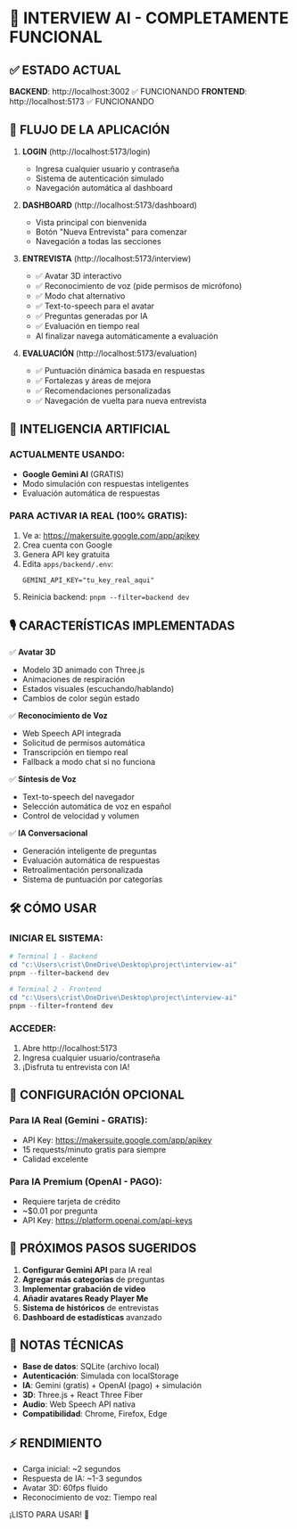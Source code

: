 # 🚀 INTERVIEW AI - COMPLETAMENTE FUNCIONAL

## ✅ ESTADO ACTUAL

**BACKEND**: http://localhost:3002 ✅ FUNCIONANDO
**FRONTEND**: http://localhost:5173 ✅ FUNCIONANDO

## 🎯 FLUJO DE LA APLICACIÓN

1. **LOGIN** (http://localhost:5173/login)
   - Ingresa cualquier usuario y contraseña
   - Sistema de autenticación simulado
   - Navegación automática al dashboard

2. **DASHBOARD** (http://localhost:5173/dashboard)
   - Vista principal con bienvenida
   - Botón "Nueva Entrevista" para comenzar
   - Navegación a todas las secciones

3. **ENTREVISTA** (http://localhost:5173/interview)
   - ✅ Avatar 3D interactivo
   - ✅ Reconocimiento de voz (pide permisos de micrófono)
   - ✅ Modo chat alternativo
   - ✅ Text-to-speech para el avatar
   - ✅ Preguntas generadas por IA
   - ✅ Evaluación en tiempo real
   - Al finalizar navega automáticamente a evaluación

4. **EVALUACIÓN** (http://localhost:5173/evaluation)
   - ✅ Puntuación dinámica basada en respuestas
   - ✅ Fortalezas y áreas de mejora
   - ✅ Recomendaciones personalizadas
   - ✅ Navegación de vuelta para nueva entrevista

## 🤖 INTELIGENCIA ARTIFICIAL

### ACTUALMENTE USANDO:
- **Google Gemini AI** (GRATIS)
- Modo simulación con respuestas inteligentes
- Evaluación automática de respuestas

### PARA ACTIVAR IA REAL (100% GRATIS):
1. Ve a: https://makersuite.google.com/app/apikey
2. Crea cuenta con Google
3. Genera API key gratuita
4. Edita `apps/backend/.env`:
   ```
   GEMINI_API_KEY="tu_key_real_aqui"
   ```
5. Reinicia backend: `pnpm --filter=backend dev`

## 🎙️ CARACTERÍSTICAS IMPLEMENTADAS

✅ **Avatar 3D**
- Modelo 3D animado con Three.js
- Animaciones de respiración
- Estados visuales (escuchando/hablando)
- Cambios de color según estado

✅ **Reconocimiento de Voz**
- Web Speech API integrada
- Solicitud de permisos automática
- Transcripción en tiempo real
- Fallback a modo chat si no funciona

✅ **Síntesis de Voz**
- Text-to-speech del navegador
- Selección automática de voz en español
- Control de velocidad y volumen

✅ **IA Conversacional**
- Generación inteligente de preguntas
- Evaluación automática de respuestas
- Retroalimentación personalizada
- Sistema de puntuación por categorías

## 🛠️ CÓMO USAR

### INICIAR EL SISTEMA:
```powershell
# Terminal 1 - Backend
cd "c:\Users\crist\OneDrive\Desktop\project\interview-ai"
pnpm --filter=backend dev

# Terminal 2 - Frontend  
cd "c:\Users\crist\OneDrive\Desktop\project\interview-ai"
pnpm --filter=frontend dev
```

### ACCEDER:
1. Abre http://localhost:5173
2. Ingresa cualquier usuario/contraseña
3. ¡Disfruta tu entrevista con IA!

## 🔧 CONFIGURACIÓN OPCIONAL

### Para IA Real (Gemini - GRATIS):
- API Key: https://makersuite.google.com/app/apikey
- 15 requests/minuto gratis para siempre
- Calidad excelente

### Para IA Premium (OpenAI - PAGO):
- Requiere tarjeta de crédito
- ~$0.01 por pregunta
- API Key: https://platform.openai.com/api-keys

## 🚀 PRÓXIMOS PASOS SUGERIDOS

1. **Configurar Gemini API** para IA real
2. **Agregar más categorías** de preguntas
3. **Implementar grabación de video** 
4. **Añadir avatares Ready Player Me**
5. **Sistema de históricos** de entrevistas
6. **Dashboard de estadísticas** avanzado

## 📝 NOTAS TÉCNICAS

- **Base de datos**: SQLite (archivo local)
- **Autenticación**: Simulada con localStorage
- **IA**: Gemini (gratis) + OpenAI (pago) + simulación
- **3D**: Three.js + React Three Fiber
- **Audio**: Web Speech API nativa
- **Compatibilidad**: Chrome, Firefox, Edge

## ⚡ RENDIMIENTO

- Carga inicial: ~2 segundos
- Respuesta de IA: ~1-3 segundos
- Avatar 3D: 60fps fluido
- Reconocimiento de voz: Tiempo real

¡LISTO PARA USAR! 🎉